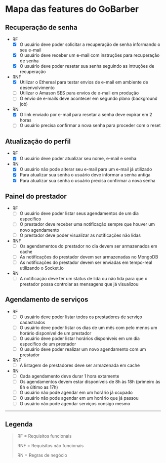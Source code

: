 # Mapa das features do GoBarber

## Recuperação de senha

- RF
  - [x] O usuário deve poder solicitar a recuperação de senha informando o seu e-mail
  - [x] O usuário deve receber um e-mail com instruções para recuperação de senha
  - [x] O usuário deve poder resetar sua senha seguindo as intruções de recuperação

- RNF
  - [x] Utilizar o Ethereal para testar envios de e-mail em ambiente de desenvolvimento
  - [ ] Utilizar o Amason SES para envios de e-mail em produção
  - [ ] O envio de e-mails deve acontecer em segundo plano (background job)

- RN
  - [x] O link enviado por e-mail para resetar a senha deve expirar em 2 horas
  - [ ] O usuário precisa confirmar a nova senha para proceder com o reset

## Atualização do perfil

- RF
  - [x] O usuário deve poder atualizar seu nome, e-mail e senha

- RN
  - [x] O usuário não pode alterar seu e-mail para um e-mail já utilizado
  - [x] Para atualizar sua senha o usuário deve informar a senha antiga
  - [x] Para atualizar sua senha o usuário precisa confirmar a nova senha

## Painel do prestador

- RF
  - [ ] O usuário deve poder listar seus agendamentos de um dia específico
  - [ ] O prestador deve receber uma notificação sempre que houver um novo agendamento
  - [ ] O prestador deve poder visualizar as notificações não lidas

- RNF
  - [ ] Os agendamentos do prestador no dia devem ser armazenados em cache
  - [ ] As notificações do prestador devem ser armazenadas no MongoDB
  - [ ] As notificações do prestador devem ser enviadas em tempo-real utilizando o Socket.io

- RN
  - [ ] A notificação deve ter um status de lida ou não lida para que o prestador possa controlar as mensagens que já visualizou

## Agendamento de serviços

- RF
  - [ ] O usuário deve poder listar todos os prestadores de serviço cadastrados
  - [ ] O usuário deve poder listar os dias de um mês com pelo menos um horário disponível de um prestador
  - [ ] O usuário deve poder listar horários disponíveis em um dia específico de um prestador
  - [ ] O usuário deve poder realizar um novo agendamento com um prestador

- RNF
  - [ ] A listagem de prestadores deve ser armazenada em cache

- RN
  - [ ] Cada agendamento deve durar 1 hora extamente
  - [ ] Os agendamentos devem estar disponíveis de 8h às 18h (primeiro às 8h e último as 17h)
  - [ ] O usuário não pode agendar em um horário já ocupado
  - [ ] O usuário não pode agendar em um horário que já passou
  - [ ] O usuário não pode agendar serviços consigo mesmo

----

## Legenda

> RF = Requisitos funcionais
>
> RNF = Requisitos não funcionais
>
> RN = Regras de negócio
